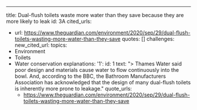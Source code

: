 ---
title: Dual-flush toilets waste more water than they save because they are more likely
  to leak
id: 3A
cited_urls:
- url: https://www.theguardian.com/environment/2020/sep/29/dual-flush-toilets-wasting-more-water-than-they-save
  quotes: []
  challenges: 
new_cited_url: 
topics:
- Environment
- Toilets
- Water conservation
explanations:
  '1':
    id: 1
    text: "> Thames Water said poor design and materials cause water to flow continuously
      into the bowl. And, according to the BBC, the Bathroom Manufacturers Association
      has acknowledged that the design of many dual-flush toilets is inherently more
      prone to leakage."
    quote_urls:
    - https://www.theguardian.com/environment/2020/sep/29/dual-flush-toilets-wasting-more-water-than-they-save
